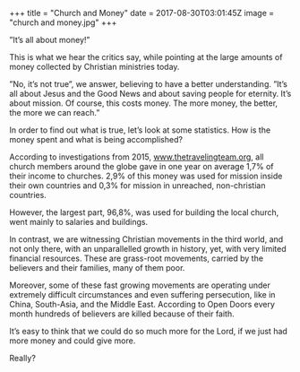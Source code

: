 +++
title = "Church and Money"
date = 2017-08-30T03:01:45Z
image = "church and money.jpg"
+++

”It’s all about money!”

This is what we hear the critics say, while pointing at the large amounts of money collected by Christian ministries today.

”No, it’s not true”, we answer, believing to have a better understanding. ”It’s all about Jesus and the Good News and about saving people for eternity. It’s about mission. Of course, this costs money. The more money, the better, the more we can reach.”

In order to find out what is true, let’s look at some statistics. How is the money spent and what is being accomplished?

According to investigations from 2015, www.thetravelingteam.org, all church members around the globe gave in one year on average 1,7% of their income to churches. 2,9% of this money was used for mission inside their own countries and 0,3% for mission in unreached, non-christian countries. 

However, the largest part, 96,8%, was used for building the local church, went mainly to salaries and buildings.

In contrast, we are witnessing Christian movements in the third world, and not only there, with an unparallelled growth in history, yet, with very limited financial resources. These are grass-root movements, carried by the believers and their families, many of them poor. 

Moreover, some of these fast growing movements are operating under extremely difficult circumstances and even suffering persecution, like in China, South-Asia, and the Middle East. According to Open Doors every month hundreds of believers are killed because of their faith.

It’s easy to think that we could do so much more for the Lord, if we just had more money and could give more.

Really?
